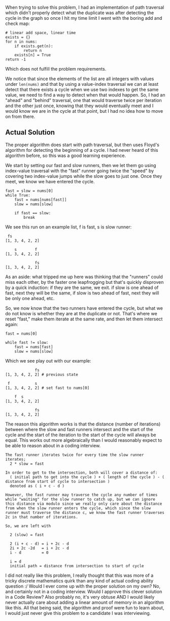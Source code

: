 When trying to solve this problem, I had an implementation of path traversal which didn't properly detect what the duplicate was after detecting the cycle in the graph so once I hit my time limit I went with the boring add and check map:
```
# linear add space, linear time
exists = {}
for n in nums:
    if exists.get(n):
        return n
    exists[n] = True
return -1
```
Which does not fulfill the problem requirements.

We notice that since the elements of the list are all integers with values under `len(nums)` and that by using a value-index traversal we can at least detect that there exists a cycle when we use two indexes to get the same value, we need to find a way to detect when that would happen. So, I had an "ahead" and "behind" traversal, one that would traverse twice per iteration and the other just once, knowing that they would eventually meet and I would know we are in the cycle at that point, but I had no idea how to move on from there.

## Actual Solution
The proper algorithm does start with path traversal, but then uses Floyd's algorithm for detecting the beginning of a cycle. I had never heard of this algorithm before, so this was a good learning experience.

We start by setting our fast and slow runners, then we let them go using index-value traversal with the "fast" runner going twice the "speed" by covering two index-value jumps while the slow goes to just one. Once they meet, we know we have entered the cycle.

```
fast = slow = nums[0]
while True:
    fast = nums[nums[fast]]
    slow = nums[slow]

    if fast == slow:
        break
```
We see this run on an example list, f is fast, s is slow runner:
```
 fs
[1, 3, 4, 2, 2]

    s        f
[1, 3, 4, 2, 2]

             fs
[1, 3, 4, 2, 2]
```

As an aside: what tripped me up here was thinking that the "runners" could miss each other, by the faster one leapfrogging but that's quickly disproven by a quick induction: if they are the same, we exit. if slow is one ahead of fast, next they will be the same, if slow is two ahead of fast, next they will be only one ahead, etc.

So, we now know that the two runners have entered the cycle, but what we do not know is whether they are at the duplicate or not. That's where we reset "fast," make them iterate at the same rate, and then let them intersect again:

```
fast = nums[0]

while fast != slow:
    fast = nums[fast]
    slow = nums[slow]
```
Which we see play out with our example:

```
             fs
[1, 3, 4, 2, 2] # previous state

 f           s
[1, 3, 4, 2, 2] # set fast to nums[0]

    f  s
[1, 3, 4, 2, 2]

             fs
[1, 3, 4, 2, 2]
```

The reason this algorithm works is that the distance (number of iterations) between where the slow and fast runners intersect and the start of the cycle and the start of the iteration to the start of the cycle will always be equal. This works out more algebraically than I would reasonably expect to be able to reason about in a coding interview.

```
The fast runner iterates twice for every time the slow runner iterates;
  2 * slow = fast

In order to get to the intersection, both will cover a distance of:
  ( initial path to get into the cycle ) + ( length of the cycle ) - ( distance from start of cycle to intersection )
  denoted as ( i + c - d )

However, the fast runner may traverse the cycle any number of times while "waiting" for the slow runner to catch up, but we can ignore this distance via modulo since we really only care about the distance from when the slow runner enters the cycle, which since the slow runner must traverse the distance c, we know the fast runner traverses 2c in that number of iterations.

So, we are left with

  2 (slow) = fast

  2 (i + c - d) = i + 2c - d
  2i + 2c -2d   = i + 2c - d
  i - d         = 0

  i = d
  initial path = distance from intersection to start of cycle
```

I did not really like this problem, I really thought that this was more of a tricky discrete mathematics quirk than any kind of actual coding ability question :/ Would I ever come up with the proper solution on my own? No, and certainly not in a coding interview. Would I approve this clever solution in a Code Review? Also probably no, it's very obtuse AND I would likely never actually care about adding a linear amount of memory in an algorithm like this. All that being said, the algorithm and proof were fun to learn about, I would just never give this problem to a candidate I was interviewing. 
